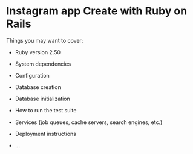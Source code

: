 # Instagram app Create with Ruby on Rails




Things you may want to cover:

* Ruby version 2.50

* System dependencies

* Configuration

* Database creation

* Database initialization

* How to run the test suite

* Services (job queues, cache servers, search engines, etc.)

* Deployment instructions

* ...
